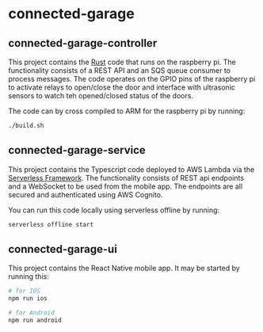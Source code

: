 # connected-garage

## connected-garage-controller

This project contains the [Rust](https://www.rust-lang.org) code that runs on the raspberry pi.  The functionality consists of a REST API and an SQS queue consumer to process messages.  The code operates on the GPIO pins of the raspberry pi to activate relays to open/close the door and interface with ultrasonic sensors to watch teh opened/closed status of the doors.

The code can by cross compiled to ARM for the raspberry pi by running:
```bash
./build.sh
```

## connected-garage-service

This project contains the Typescript code deployed to AWS Lambda via the [Serverless Framework](https://www.serverless.com/).  The functionality consists of REST api endpoints and a WebSocket to be used from the mobile app.  The endpoints are all secured and authenticated using AWS Cognito.

You can run this code locally using serverless offline by running:

```bash
serverless offline start
```

## connected-garage-ui

This project contains the React Native mobile app.  It may be started by running this:
```bash
# for IOS
npm run ios
```

```bash
# for Android
npm run android
```